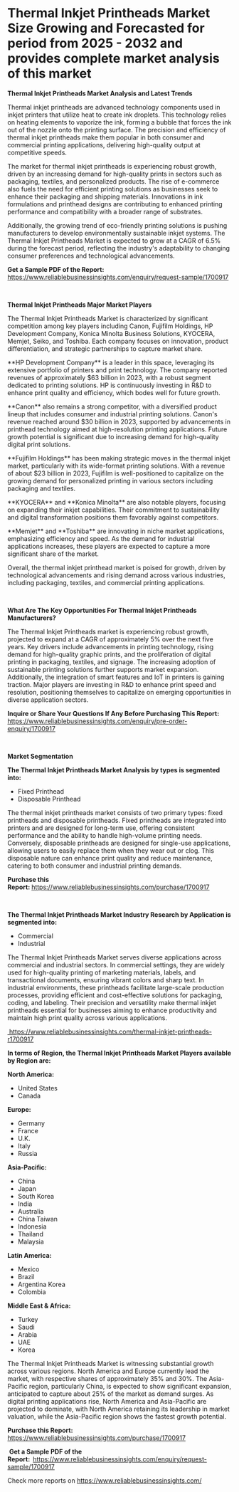 <p><h1>Thermal Inkjet Printheads Market Size Growing and Forecasted for period from 2025 - 2032 and provides complete market analysis of this market</h1></p><p><strong>Thermal Inkjet Printheads Market Analysis and Latest Trends</strong></p>
<p><p>Thermal inkjet printheads are advanced technology components used in inkjet printers that utilize heat to create ink droplets. This technology relies on heating elements to vaporize the ink, forming a bubble that forces the ink out of the nozzle onto the printing surface. The precision and efficiency of thermal inkjet printheads make them popular in both consumer and commercial printing applications, delivering high-quality output at competitive speeds.</p><p>The market for thermal inkjet printheads is experiencing robust growth, driven by an increasing demand for high-quality prints in sectors such as packaging, textiles, and personalized products. The rise of e-commerce also fuels the need for efficient printing solutions as businesses seek to enhance their packaging and shipping materials. Innovations in ink formulations and printhead designs are contributing to enhanced printing performance and compatibility with a broader range of substrates.</p><p>Additionally, the growing trend of eco-friendly printing solutions is pushing manufacturers to develop environmentally sustainable inkjet systems. The Thermal Inkjet Printheads Market is expected to grow at a CAGR of 6.5% during the forecast period, reflecting the industry's adaptability to changing consumer preferences and technological advancements.</p></p>
<p><strong>Get a Sample PDF of the Report:&nbsp;</strong> <a href="https://www.reliablebusinessinsights.com/enquiry/request-sample/1700917?utm_campaign=113&utm_medium=2&utm_source=Github&utm_content=ia&utm_term=09012025&utm_id=thermal-inkjet-printheads">https://www.reliablebusinessinsights.com/enquiry/request-sample/1700917</a></p>
<p>&nbsp;</p>
<p><strong>Thermal Inkjet Printheads Major Market Players</strong></p>
<p><p>The Thermal Inkjet Printheads Market is characterized by significant competition among key players including Canon, Fujifilm Holdings, HP Development Company, Konica Minolta Business Solutions, KYOCERA, Memjet, Seiko, and Toshiba. Each company focuses on innovation, product differentiation, and strategic partnerships to capture market share.</p><p>**HP Development Company** is a leader in this space, leveraging its extensive portfolio of printers and print technology. The company reported revenues of approximately $63 billion in 2023, with a robust segment dedicated to printing solutions. HP is continuously investing in R&D to enhance print quality and efficiency, which bodes well for future growth.</p><p>**Canon** also remains a strong competitor, with a diversified product lineup that includes consumer and industrial printing solutions. Canon's revenue reached around $30 billion in 2023, supported by advancements in printhead technology aimed at high-resolution printing applications. Future growth potential is significant due to increasing demand for high-quality digital print solutions.</p><p>**Fujifilm Holdings** has been making strategic moves in the thermal inkjet market, particularly with its wide-format printing solutions. With a revenue of about $23 billion in 2023, Fujifilm is well-positioned to capitalize on the growing demand for personalized printing in various sectors including packaging and textiles.</p><p>**KYOCERA** and **Konica Minolta** are also notable players, focusing on expanding their inkjet capabilities. Their commitment to sustainability and digital transformation positions them favorably against competitors.</p><p>**Memjet** and **Toshiba** are innovating in niche market applications, emphasizing efficiency and speed. As the demand for industrial applications increases, these players are expected to capture a more significant share of the market.</p><p>Overall, the thermal inkjet printhead market is poised for growth, driven by technological advancements and rising demand across various industries, including packaging, textiles, and commercial printing applications.</p></p>
<p>&nbsp;</p>
<p><strong>What Are The Key Opportunities For Thermal Inkjet Printheads Manufacturers?</strong></p>
<p><p>The Thermal Inkjet Printheads market is experiencing robust growth, projected to expand at a CAGR of approximately 5% over the next five years. Key drivers include advancements in printing technology, rising demand for high-quality graphic prints, and the proliferation of digital printing in packaging, textiles, and signage. The increasing adoption of sustainable printing solutions further supports market expansion. Additionally, the integration of smart features and IoT in printers is gaining traction. Major players are investing in R&D to enhance print speed and resolution, positioning themselves to capitalize on emerging opportunities in diverse application sectors.</p></p>
<p><strong>Inquire or Share Your Questions If Any Before Purchasing This Report:</strong> <a href="https://www.reliablebusinessinsights.com/enquiry/pre-order-enquiry/1700917?utm_campaign=113&utm_medium=2&utm_source=Github&utm_content=ia&utm_term=09012025&utm_id=thermal-inkjet-printheads">https://www.reliablebusinessinsights.com/enquiry/pre-order-enquiry/1700917</a></p>
<p>&nbsp;</p>
<p><strong>Market Segmentation</strong></p>
<p><strong>The Thermal Inkjet Printheads Market Analysis by types is segmented into:</strong></p>
<p><ul><li>Fixed Printhead</li><li>Disposable Printhead</li></ul></p>
<p><p>The thermal inkjet printheads market consists of two primary types: fixed printheads and disposable printheads. Fixed printheads are integrated into printers and are designed for long-term use, offering consistent performance and the ability to handle high-volume printing needs. Conversely, disposable printheads are designed for single-use applications, allowing users to easily replace them when they wear out or clog. This disposable nature can enhance print quality and reduce maintenance, catering to both consumer and industrial printing demands.</p></p>
<p><strong>Purchase this Report:&nbsp;</strong><a href="https://www.reliablebusinessinsights.com/purchase/1700917?utm_campaign=113&utm_medium=2&utm_source=Github&utm_content=ia&utm_term=09012025&utm_id=thermal-inkjet-printheads">https://www.reliablebusinessinsights.com/purchase/1700917</a></p>
<p>&nbsp;</p>
<p><strong>The Thermal Inkjet Printheads Market Industry Research by Application is segmented into:</strong></p>
<p><ul><li>Commercial</li><li>Industrial</li></ul></p>
<p><p>The Thermal Inkjet Printheads Market serves diverse applications across commercial and industrial sectors. In commercial settings, they are widely used for high-quality printing of marketing materials, labels, and transactional documents, ensuring vibrant colors and sharp text. In industrial environments, these printheads facilitate large-scale production processes, providing efficient and cost-effective solutions for packaging, coding, and labeling. Their precision and versatility make thermal inkjet printheads essential for businesses aiming to enhance productivity and maintain high print quality across various applications.</p></p>
<p><a href="https://www.reliablebusinessinsights.com/thermal-inkjet-printheads-r1700917?utm_campaign=113&utm_medium=2&utm_source=Github&utm_content=ia&utm_term=09012025&utm_id=thermal-inkjet-printheads">&nbsp;https://www.reliablebusinessinsights.com/thermal-inkjet-printheads-r1700917</a></p>
<p><strong>In terms of Region, the Thermal Inkjet Printheads Market Players available by Region are:</strong></p>
<p>
    <p> <strong> North America: </strong>
        <ul>
            <li>United States</li>
            <li>Canada</li>
        </ul>
        </p> 
    <p> <strong> Europe: </strong>
        <ul>
            <li>Germany</li>
            <li>France</li>
            <li>U.K.</li>
            <li>Italy</li>
            <li>Russia</li>
        </ul>
        </p> 
    <p> <strong> Asia-Pacific: </strong>
        <ul>
            <li>China</li>
            <li>Japan</li>
            <li>South Korea</li>
            <li>India</li>
            <li>Australia</li>
            <li>China Taiwan</li>
            <li>Indonesia</li>
            <li>Thailand</li>
            <li>Malaysia</li>
        </ul>
        </p> 
    <p> <strong> Latin America: </strong>
        <ul>
            <li>Mexico</li>
            <li>Brazil</li>
            <li>Argentina Korea</li>
            <li>Colombia</li>
        </ul>
        </p> 
    <p> <strong> Middle East & Africa: </strong>
        <ul>
            <li>Turkey</li>
            <li>Saudi</li>
            <li>Arabia</li>
            <li>UAE</li>
            <li>Korea</li>
        </ul>
    </p>
    </p>
<p><p>The Thermal Inkjet Printheads Market is witnessing substantial growth across various regions. North America and Europe currently lead the market, with respective shares of approximately 35% and 30%. The Asia-Pacific region, particularly China, is expected to show significant expansion, anticipated to capture about 25% of the market as demand surges. As digital printing applications rise, North America and Asia-Pacific are projected to dominate, with North America retaining its leadership in market valuation, while the Asia-Pacific region shows the fastest growth potential.</p></p>
<p><strong>Purchase this Report: </strong><a href="https://www.reliablebusinessinsights.com/purchase/1700917?utm_campaign=113&utm_medium=2&utm_source=Github&utm_content=ia&utm_term=09012025&utm_id=thermal-inkjet-printheads">https://www.reliablebusinessinsights.com/purchase/1700917</a></p>
<p>&nbsp;<strong>Get a Sample PDF of the Report:&nbsp;&nbsp;</strong><a href="https://www.reliablebusinessinsights.com/enquiry/request-sample/1700917?utm_campaign=113&utm_medium=2&utm_source=Github&utm_content=ia&utm_term=09012025&utm_id=thermal-inkjet-printheads">https://www.reliablebusinessinsights.com/enquiry/request-sample/1700917</a></p>
<p><strong></strong></p>
<p>Check more reports on <a href="https://www.reliablebusinessinsights.com/?utm_campaign=113&utm_medium=2&utm_source=Github&utm_content=ia&utm_term=09012025&utm_id=thermal-inkjet-printheads">https://www.reliablebusinessinsights.com/</a></p>